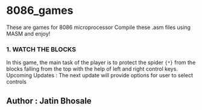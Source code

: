 # 8086_games

These are games for 8086 microprocessor
Compile these .asm files using MASM and enjoy!

### 1. WATCH THE BLOCKS

In this game, the main task of the player is to protect the spider `{*}` from the blocks falling from the top with the help of left and right control keys.
Upcoming Updates : The next update will provide options for user to select controls



## Author : Jatin Bhosale
